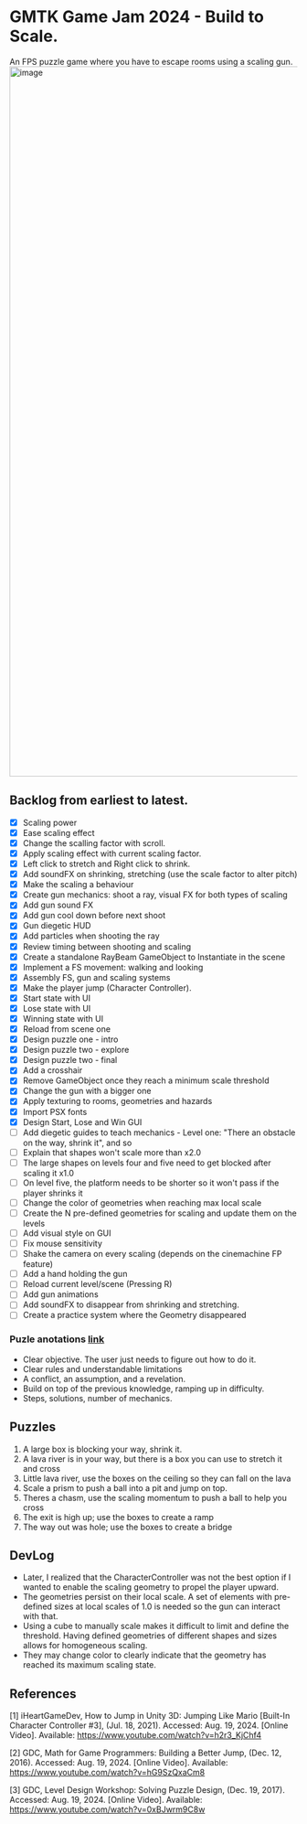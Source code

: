 # GMTK Game Jam 2024 - Build to Scale.
An FPS puzzle game where you have to escape rooms using a scaling gun.
<img width="1242" alt="image" src="https://github.com/user-attachments/assets/54e37ad2-8abc-4f57-8ee5-49dd5efab360">


## Backlog from earliest to latest.
- [x] Scaling power
- [x] Ease scaling effect
- [x] Change the scalling factor with scroll.
- [x] Apply scaling effect with current scaling factor.
- [x] Left click to stretch and Right click to shrink.
- [x] Add soundFX on shrinking, stretching (use the scale factor to alter pitch)
- [x] Make the scaling a behaviour  
- [x] Create gun mechanics: shoot a ray, visual FX for both types of scaling
- [x] Add gun sound FX
- [x] Add gun cool down before next shoot
- [x] Gun diegetic HUD
- [x] Add particles when shooting the ray
- [x] Review timing between shooting and scaling
- [x] Create a standalone RayBeam GameObject to Instantiate in the scene
- [x] Implement a FS movement: walking and looking
- [x] Assembly FS, gun and scaling systems
- [x] Make the player jump (Character Controller).
- [x] Start state with UI
- [x] Lose state with UI
- [x] Winning state with UI
- [x] Reload from scene one
- [x] Design puzzle one - intro
- [x] Design puzzle two - explore
- [x] Design puzzle two - final
- [x] Add a crosshair 
- [x] Remove GameObject once they reach a minimum scale threshold
- [x] Change the gun with a bigger one
- [x] Apply texturing to rooms, geometries and hazards
- [x] Import PSX fonts
- [x] Design Start, Lose and Win GUI
- [ ] Add diegetic guides to teach mechanics - Level one: "There an obstacle on the way, shrink it", and so
- [ ] Explain that shapes won't scale more than x2.0
- [ ] The large shapes on levels four and five need to get blocked after scaling it x1.0
- [ ] On level five, the platform needs to be shorter so it won't pass if the player shrinks it
- [ ] Change the color of geometries when reaching max local scale
- [ ] Create the N pre-defined geometries for scaling and update them on the levels
- [ ] Add visual style on GUI
- [ ] Fix mouse sensitivity
- [ ] Shake the camera on every scaling (depends on the cinemachine FP feature)
- [ ] Add a hand holding the gun
- [ ] Reload current level/scene (Pressing R)
- [ ] Add gun animations
- [ ] Add soundFX to disappear from shrinking and stretching.
- [ ] Create a practice system where the Geometry disappeared

### Puzle anotations [link](https://www.youtube.com/watch?v=zsjC6fa_YBg)
- Clear objective. The user just needs to figure out how to do it.
- Clear rules and understandable limitations
- A conflict, an assumption, and a revelation.
- Build on top of the previous knowledge, ramping up in difficulty.
- Steps, solutions, number of mechanics.

## Puzzles
1. A large box is blocking your way, shrink it.
2. A lava river is in your way, but there is a box you can use to stretch it and cross
3. Little lava river, use the boxes on the ceiling so they can fall on the lava
4. Scale a prism to push a ball into a pit and jump on top.
5. Theres a chasm, use the scaling momentum to push a ball to help you cross
5. The exit is high up; use the boxes to create a ramp
6. The way out was hole; use the boxes to create a bridge 

## DevLog
- Later, I realized that the CharacterController was not the best option if I wanted to enable the scaling geometry to propel the player upward.
- The geometries persist on their local scale. A set of elements with pre-defined sizes at local scales of 1.0 is needed so the gun can interact with that.
- Using a cube to manually scale makes it difficult to limit and define the threshold. Having defined geometries of different shapes and sizes allows for homogeneous scaling.
- They may change color to clearly indicate that the geometry has reached its maximum scaling state.

## References
[1] iHeartGameDev, How to Jump in Unity 3D: Jumping Like Mario [Built-In Character Controller #3], (Jul. 18, 2021). Accessed: Aug. 19, 2024. [Online Video]. Available: https://www.youtube.com/watch?v=h2r3_KjChf4

[2] GDC, Math for Game Programmers: Building a Better Jump, (Dec. 12, 2016). Accessed: Aug. 19, 2024. [Online Video]. Available: https://www.youtube.com/watch?v=hG9SzQxaCm8

[3] GDC, Level Design Workshop: Solving Puzzle Design, (Dec. 19, 2017). Accessed: Aug. 19, 2024. [Online Video]. Available: https://www.youtube.com/watch?v=0xBJwrm9C8w
